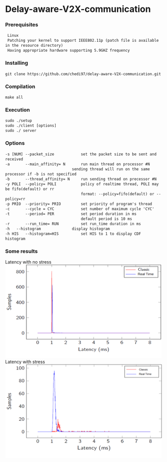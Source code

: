 # Delay-aware-V2X-communication
### Prerequisites

```
 Linux 
 Patching your kernel to support IEEE802.11p (patch file is available in the resource directory)
 Having appropriate hardware supporting 5.9GHZ frequency  
```
### Installing

```
git clone https://github.com/chedi97/delay-aware-V2X-communication.git
```
### Compilation

```
make all
```
### Execution 

```
sudo ./setup
sudo ./client [options]
sudo ./ server
```
### Options 

```
-s [NUM] --packet_size            set the packet size to be sent and received
-a       --main_affinity= N       run main thread on processor #N
	                    	  sending thread will run on the same processor if -b is not specified	                          
-b       --thread_affinity= N     run sending thread on precessor #N
-y POLI  --policy= POLI           policy of realtime thread, POLI may be fifo(default) or rr
                                  format: --policy=fifo(default) or --policy=rr
-p PRIO  --priority= PRIO         set priority of program's thread
-c       --cycle = CYC            set number of maximum cycle 'CYC'           
-t       --period= PER            set period duration in ms
                                  default period is 10 ms 
-r       --run_time= RUN          set run_time duration in ms
-h	 --histogram        	  display histogram
-h HIS   --histogram=HIS     	  set HIS to 1 to display CDF histogram
```
### Some results 

Latency with no stress
![](images/no_stress.bmp)
Latency with stress
![](images/stress.bmp)



